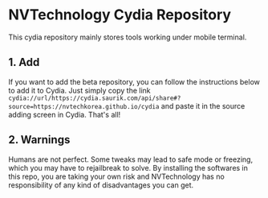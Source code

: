 # NVTechnology Cydia Repository
This cydia repository mainly stores tools working under mobile terminal.

## 1. Add
If you want to add the beta repository, you can follow the instructions below to add it to Cydia.
Just simply copy the link ```cydia://url/https://cydia.saurik.com/api/share#?source=https://nvtechkorea.github.io/cydia``` and paste it in the source adding screen in Cydia. That's all!

## 2. Warnings
Humans are not perfect. Some tweaks may lead to safe mode or freezing, which you may have to rejailbreak to solve. By installing the softwares in this repo, you are taking your own risk and NVTechnology has no responsibility of any kind of disadvantages you can get.
